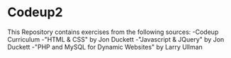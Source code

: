 # Codeup2

This Repository contains exercises from the following sources:
-Codeup Curriculum
-"HTML & CSS" by Jon Duckett
-"Javascript & JQuery" by Jon Duckett
-"PHP and MySQL for Dynamic Websites" by Larry Ullman
